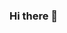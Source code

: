 ### Hi there 👋

<!--
**devUT27/devUT27** is a ✨ _special_ ✨ repository because its `README.md` (this file) appears on your GitHub profile.

Here are some ideas to get you started:

- 🔭 I’m currently an Undergrad
- 🌱 I’m currently learning Java,HTML,CSS,Javascript,React
- 👯 I’m looking to collaborate on Full stack Web Development
- 📫 How to reach me: LinkedIn - linkedin.com/in/utkarsh-mishra-60ab4922a
                      Instagram - https://www.instagram.com/utkarssssshh/


